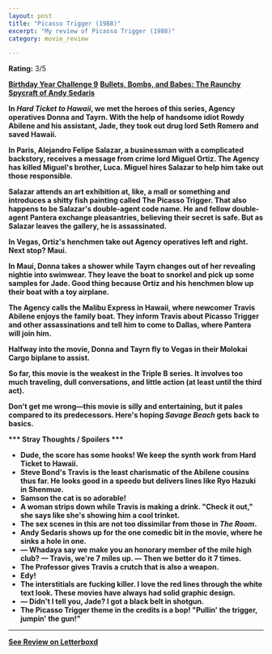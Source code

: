 ```yaml
---
layout: post
title: "Picasso Trigger (1988)"
excerpt: "My review of Picasso Trigger (1988)"
category: movie_review

---
```


**Rating:** 3/5

<b><a href="https://boxd.it/sWI7Y">Birthday Year Challenge 9</a></b>
<b><a href="https://boxd.it/xqceO">Bullets, Bombs, and Babes: The Raunchy Spycraft of Andy Sedaris</a>

In <i>Hard Ticket to Hawaii</i>, we met the heroes of this series, Agency operatives Donna and Tayrn. With the help of handsome idiot Rowdy Abilene and his assistant, Jade, they took out drug lord Seth Romero and saved Hawaii.

In Paris, Alejandro Felipe Salazar, a businessman with a complicated backstory, receives a message from crime lord Miguel Ortiz. The Agency has killed Miguel's brother, Luca. Miguel hires Salazar to help him take out those responsible.

Salazar attends an art exhibition at, like, a mall or something and introduces a shitty fish painting called The Picasso Trigger. That also happens to be Salazar's double-agent code name. He and fellow double-agent Pantera exchange pleasantries, believing their secret is safe. But as Salazar leaves the gallery, he is assassinated.

In Vegas, Ortiz's henchmen take out Agency operatives left and right. Next stop? Maui.

In Maui, Donna takes a shower while Tayrn changes out of her revealing nightie into swimwear. They leave the boat to snorkel and pick up some samples for Jade. Good thing because Ortiz and his henchmen blow up their boat with a toy airplane.

The Agency calls the Malibu Express in Hawaii, where newcomer Travis Abilene enjoys the family boat. They inform Travis about Picasso Trigger and other assassinations and tell him to come to Dallas, where Pantera will join him.

Halfway into the movie, Donna and Tayrn fly to Vegas in their Molokai Cargo biplane to assist.

So far, this movie is the weakest in the Triple B series. It involves too much traveling, dull conversations, and little action (at least until the third act).

Don't get me wrong—this movie is silly and entertaining, but it pales compared to its predecessors. Here's hoping <i>Savage Beach</i> gets back to basics.

<b>*** Stray Thoughts / Spoilers ***</b>
* Dude, the score has some hooks! We keep the synth work from Hard Ticket to Hawaii.
* Steve Bond's Travis is the least charismatic of the Abilene cousins thus far. He looks good in a speedo but delivers lines like Ryo Hazuki in Shenmue.
* Samson the cat is so adorable!
* A woman strips down while Travis is making a drink. "Check it out," she says like she's showing him a cool trinket.
* The sex scenes in this are not too dissimilar from those in <i>The Room</i>.
* Andy Sedaris shows up for the one comedic bit in the movie, where he sinks a hole in one.
* — Whadaya say we make you an honorary member of the mile high club? — Travis, we're 7 miles up. — Then we better do it 7 times.
* The Professor gives Travis a crutch that is also a weapon.
* Edy!
* The interstitials are fucking killer. I love the red lines through the white text look. These movies have always had solid graphic design.
* — Didn't I tell you, Jade? I got a black belt in shotgun.
* The Picasso Trigger theme in the credits is a bop! "Pullin' the trigger, jumpin' the gun!"

<hr>

[See Review on Letterboxd](https://boxd.it/8veSSR)
